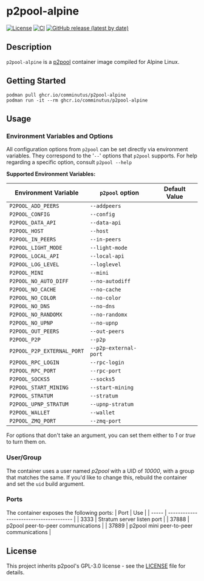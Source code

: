 # p2pool-alpine
[![License](https://img.shields.io/badge/License-GPL%203.0-blue.svg)](https://opensource.org/licenses/GPL-3.0)
[![CI](https://github.com/comminutus/p2pool-alpine/actions/workflows/ci.yaml/badge.svg)](https://github.com/comminutus/p2pool-alpine/actions/workflows/ci.yaml)
[![GitHub release (latest by date)](https://img.shields.io/github/v/release/comminutus/p2pool-alpine)](https://github.com/comminutus/p2pool-alpine/releases/latest)


## Description
`p2pool-alpine` is a [p2pool](https://github.com/p2pool/p2pool) container image compiled for Alpine Linux.

## Getting Started
```
podman pull ghcr.io/comminutus/p2pool-alpine
podman run -it --rm ghcr.io/comminutus/p2pool-alpine
```

## Usage

### Environment Variables and Options
All configuration options from `p2pool` can be set directly via environment variables.  They correspond to the '`--`'
options that `p2pool` supports.  For help regarding a specific option, consult `p2pool --help`

**Supported Environment Variables:**

| Environment Variable          | `p2pool` option       | Default Value |
| ------------------------------| ----------------------| ------------- |
| `P2POOL_ADD_PEERS`            | `--addpeers`          |               |
| `P2POOL_CONFIG`               | `--config`            |               |
| `P2POOL_DATA_API`             | `--data-api`          |               |
| `P2POOL_HOST`                 | `--host`              |               |
| `P2POOL_IN_PEERS`             | `--in-peers`          |               |
| `P2POOL_LIGHT_MODE`           | `--light-mode`        |               |
| `P2POOL_LOCAL_API`            | `--local-api`         |               |
| `P2POOL_LOG_LEVEL`            | `--loglevel`          |               |
| `P2POOL_MINI`                 | `--mini`              |               |
| `P2POOL_NO_AUTO_DIFF`         | `--no-autodiff`       |               |
| `P2POOL_NO_CACHE`             | `--no-cache`          |               |
| `P2POOL_NO_COLOR`             | `--no-color`          |               |
| `P2POOL_NO_DNS`               | `--no-dns`            |               |
| `P2POOL_NO_RANDOMX`           | `--no-randomx`        |               |
| `P2POOL_NO_UPNP`              | `--no-upnp`           |               |
| `P2POOL_OUT_PEERS`            | `--out-peers`         |               |
| `P2POOL_P2P`                  | `--p2p`               |               |
| `P2POOL_P2P_EXTERNAL_PORT`    | `--p2p-external-port` |               |
| `P2POOL_RPC_LOGIN`            | `--rpc-login`         |               |
| `P2POOL_RPC_PORT`             | `--rpc-port`          |               |
| `P2POOL_SOCKS5`               | `--socks5`            |               |
| `P2POOL_START_MINING`         | `--start-mining`      |               |
| `P2POOL_STRATUM`              | `--stratum`           |               |
| `P2POOL_UPNP_STRATUM`         | `--upnp-stratum`      |               |
| `P2POOL_WALLET`               | `--wallet`            |               |
| `P2POOL_ZMQ_PORT`             | `--zmq-port`          |               |

For options that don't take an argument, you can set them either to _1_ or _true_ to turn them on.

### User/Group
The container uses a user named _p2pool_ with a UID of _10000_, with a group that matches the same.
If you'd like to change this, rebuild the container and set the `uid` build argument.

### Ports
The container exposes the following ports:
| Port  | Use                                     |
| ----- | --------------------------------------- |
| 3333  | Stratum server listen port              |
| 37888 | p2pool peer-to-peer communications      |
| 37889 | p2pool mini peer-to-peer communications |

## License
This project inherits p2pool's GPL-3.0 license - see the [LICENSE](LICENSE) file for details.
